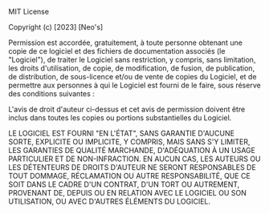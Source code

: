 MIT License

Copyright (c) [2023] [Neo's]

Permission est accordée, gratuitement, à toute personne obtenant une copie de ce logiciel et des fichiers de documentation associés (le "Logiciel"), de traiter le Logiciel sans restriction, y compris, sans limitation, les droits d'utilisation, de copie, de modification, de fusion, de publication, de distribution, de sous-licence et/ou de vente de copies du Logiciel, et de permettre aux personnes à qui le Logiciel est fourni de le faire, sous réserve des conditions suivantes :

L'avis de droit d'auteur ci-dessus et cet avis de permission doivent être inclus dans toutes les copies ou portions substantielles du Logiciel.

LE LOGICIEL EST FOURNI "EN L'ÉTAT", SANS GARANTIE D'AUCUNE SORTE, EXPLICITE OU IMPLICITE, Y COMPRIS, MAIS SANS S'Y LIMITER, LES GARANTIES DE QUALITÉ MARCHANDE, D'ADÉQUATION À UN USAGE PARTICULIER ET DE NON-INFRACTION. EN AUCUN CAS, LES AUTEURS OU LES DÉTENTEURS DE DROITS D'AUTEUR NE SERONT RESPONSABLES DE TOUT DOMMAGE, RÉCLAMATION OU AUTRE RESPONSABILITÉ, QUE CE SOIT DANS LE CADRE D'UN CONTRAT, D'UN TORT OU AUTREMENT, PROVENANT DE, DEPUIS OU EN RELATION AVEC LE LOGICIEL OU SON UTILISATION, OU AVEC D'AUTRES ÉLÉMENTS DU LOGICIEL.

